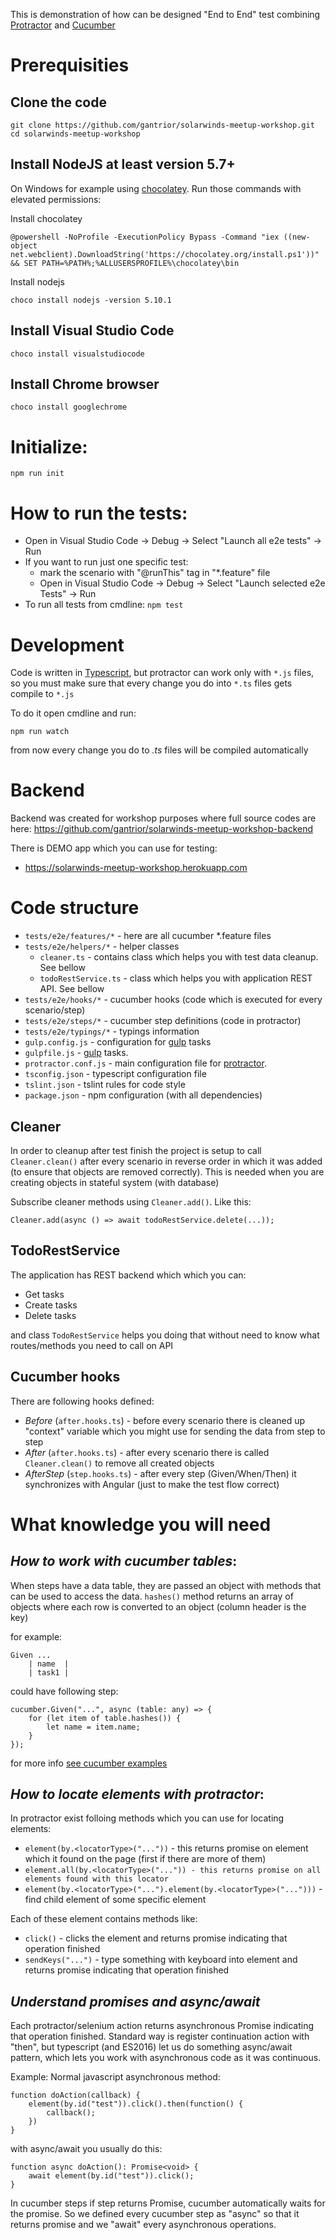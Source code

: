 This is demonstration of how can be designed "End to End" test combining [Protractor](http://www.protractortest.org/#/) and [Cucumber](https://cucumber.io/)

# Prerequisities

## Clone the code

    git clone https://github.com/gantrior/solarwinds-meetup-workshop.git
    cd solarwinds-meetup-workshop

## Install NodeJS at least version 5.7+
On Windows for example using [chocolatey](http://www.chocolatey.org/). Run those commands with elevated permissions: 

Install chocolatey

    @powershell -NoProfile -ExecutionPolicy Bypass -Command "iex ((new-object net.webclient).DownloadString('https://chocolatey.org/install.ps1'))" && SET PATH=%PATH%;%ALLUSERSPROFILE%\chocolatey\bin

Install nodejs

    choco install nodejs -version 5.10.1

## Install Visual Studio Code

    choco install visualstudiocode

## Install Chrome browser

    choco install googlechrome

# Initialize:

    npm run init

# How to run the tests:

* Open in Visual Studio Code -> Debug -> Select "Launch all e2e tests" -> Run
* If you want to run just one specific test:
  * mark the scenario with "@runThis" tag in "*.feature" file
  * Open in Visual Studio Code -> Debug -> Select "Launch selected e2e Tests" -> Run
* To run all tests from cmdline: `npm test`

# Development

Code is written in [Typescript](https://www.typescriptlang.org/), but protractor can work only with `*.js` files, so you must make sure that every change you do into `*.ts` files gets compile to `*.js`

To do it open cmdline and run:

    npm run watch
    
from now every change you do to *.ts* files will be compiled automatically

# Backend
Backend was created for workshop purposes where full source codes are here: https://github.com/gantrior/solarwinds-meetup-workshop-backend

There is DEMO app which you can use for testing: 
* https://solarwinds-meetup-workshop.herokuapp.com

# Code structure

* `tests/e2e/features/*` - here are all cucumber *.feature files
* `tests/e2e/helpers/*` - helper classes
  * `cleaner.ts` - contains class which helps you with test data cleanup. See bellow
  * `todoRestService.ts` - class which helps you with application REST API. See bellow
* `tests/e2e/hooks/*` - cucumber hooks (code which is executed for every scenario/step)
* `tests/e2e/steps/*` - cucumber step definitions (code in protractor)
* `tests/e2e/typings/*` - typings information
* `gulp.config.js` - configuration for [gulp](http://gulpjs.com) tasks 
* `gulpfile.js` - [gulp](http://gulpjs.com) tasks.
* `protractor.conf.js` - main configuration file for [protractor](http://www.protractortest.org#/).
* `tsconfig.json` - typescript configuration file
* `tslint.json` - tslint rules for code style
* `package.json` - npm configuration (with all dependencies)

## Cleaner
In order to cleanup after test finish the project is setup to call `Cleaner.clean()` after every scenario in reverse order in which it was added (to ensure that objects are removed correctly). 
This is needed when you are creating objects in stateful system (with database)

Subscribe cleaner methods using `Cleaner.add()`. Like this: 

    Cleaner.add(async () => await todoRestService.delete(...));

## TodoRestService 
The application has REST backend which which you can:
* Get tasks
* Create tasks
* Delete tasks

and class `TodoRestService` helps you doing that without need to know what routes/methods you need to call on API

## Cucumber hooks
There are following hooks defined: 
* *Before* (`after.hooks.ts`) - before every scenario there is cleaned up "context" variable which you might use for sending the data from step to step
* *After* (`after.hooks.ts`) - after every scenario there is called `Cleaner.clean()` to remove all created objects
* *AfterStep* (`step.hooks.ts`) - after every step (Given/When/Then) it synchronizes with Angular (just to make the test flow correct)

# What knowledge you will need

## *How to work with cucumber tables*: 
When steps have a data table, they are passed an object with methods that can be used to access the data.
`hashes()` method returns an array of objects where each row is converted to an object (column header is the key)

for example:

    Given ...
        | name  |
        | task1 |

could have following step:

    cucumber.Given("...", async (table: any) => {
        for (let item of table.hashes()) {
            let name = item.name;
        }
    });

for more info [see cucumber examples](https://github.com/cucumber/cucumber-js/blob/master/features/data_tables.feature)

## *How to locate elements with protractor*:
In protractor exist folloing methods which you can use for locating elements: 

* `element(by.<locatorType>("..."))` - this returns promise on element which it found on the page (first if there are more of them)
* `element.all(by.<locatorType>("...")) - this returns promise on all elements found with this locator` 
* `element(by.<locatorType>("...").element(by.<locatorType>("...")))` - find child element of some specific element

Each of these element contains methods like:
* `click()` - clicks the element and returns promise indicating that operation finished
* `sendKeys("...")` - type something with keyboard into element and returns promise indicating that operation finished

## *Understand promises and async/await*
Each protractor/selenium action returns asynchronous Promise indicating that operation finished. Standard way is register continuation action with "then", but typescript (and ES2016) 
let us do something async/await pattern, which lets you work with asynchronous code as it was continuous. 

Example: Normal javascript asynchronous method:

    function doAction(callback) {
        element(by.id("test")).click().then(function() {
            callback();
        })
    }

with async/await you usually do this:

    function async doAction(): Promise<void> {
        await element(by.id("test")).click();
    }

In cucumber steps if step returns Promise, cucumber automatically waits for the promise. So we defined every cucumber step as "async" so that it returns promise and we "await" every asynchronous operations.




